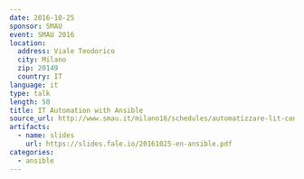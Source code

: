 ```yaml
---
date: 2016-10-25
sponsor: SMAU
event: SMAU 2016
location:
  address: Viale Teodorico
  city: Milano
  zip: 20149
  country: IT
language: it
type: talk
length: 50
title: IT Automation with Ansible
source_url: http://www.smau.it/milano16/schedules/automatizzare-lit-con-ansible
artifacts:
  - name: slides
    url: https://slides.fale.io/20161025-en-ansible.pdf
categories:
  - ansible
---
```

